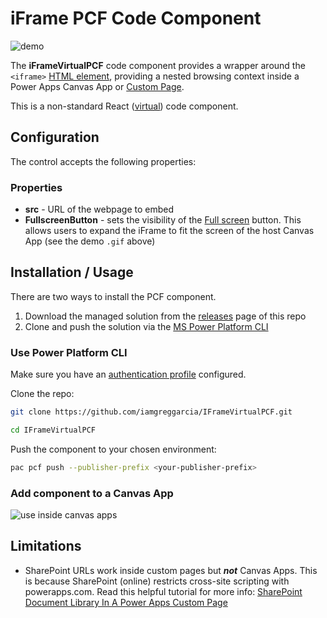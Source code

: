 # iFrame PCF Code Component

![demo](/img/iFramePCF.gif)

The **iFrameVirtualPCF** code component provides a wrapper around the `<iframe>` [HTML element](https://developer.mozilla.org/en-US/docs/Web/HTML/Element/iframe#positioning_and_scaling), providing a nested browsing context inside a Power Apps Canvas App or [Custom Page](https://learn.microsoft.com/en-us/power-apps/maker/model-driven-apps/add-page-to-model-app). 

This is a non-standard React ([virtual](https://powerapps.microsoft.com/en-us/blog/virtual-code-components-for-power-apps-using-react-and-fluent-ui-react-platform-libraries/)) code component. 

## Configuration
The control accepts the following properties:
### Properties
- **src** - URL of the webpage to embed
- **FullscreenButton** - sets the visibility of the [Full screen](https://docs.microsoft.com/en-us/power-apps/developer/component-framework/reference/mode/setfullscreen) button. This allows users to expand the iFrame to fit the screen of the host Canvas App (see the demo `.gif` above)

## Installation / Usage

There are two ways to install the PCF component. 
1. Download the managed solution from the [releases](https://github.com/iamgreggarcia/IFrameVirtualPCF/releases/) page of this repo
2. Clone and push the solution via the [MS Power Platform CLI](https://docs.microsoft.com/en-us/power-platform/developer/cli/introduction)

### Use Power Platform CLI

Make sure you have an [authentication profile](https://docs.microsoft.com/en-us/power-platform/developer/cli/reference/auth#pac-auth-create) configured.

Clone the repo:
```bash
git clone https://github.com/iamgreggarcia/IFrameVirtualPCF.git

cd IFrameVirtualPCF
```
Push the component to your chosen environment:
```bash
pac pcf push --publisher-prefix <your-publisher-prefix>
```

### Add component to a Canvas App
![use inside canvas apps](/img/iFrameAddComponent.gif)


## Limitations
* SharePoint URLs work inside custom pages but ***not*** Canvas Apps. This is because SharePoint (online) restricts cross-site scripting with powerapps.com. Read this helpful tutorial for more info: [SharePoint Document Library In A Power Apps Custom Page](https://www.matthewdevaney.com/sharepoint-document-library-in-a-power-apps-custom-page/)
